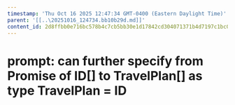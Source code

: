 ```yaml
---
timestamp: 'Thu Oct 16 2025 12:47:34 GMT-0400 (Eastern Daylight Time)'
parent: '[[..\20251016_124734.bb10b29d.md]]'
content_id: 2d8ffbb0e716bc578b4c7cb5bb30e1d17842cd304071371b4d7197c1bc023d6b
---
```


# prompt: can further specify from Promise of ID\[] to TravelPlan\[] as type TravelPlan = ID
